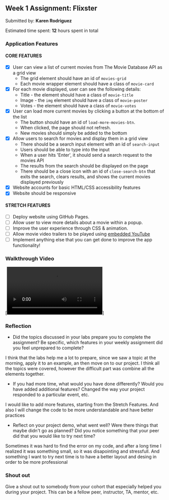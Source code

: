## Week 1 Assignment: Flixster

Submitted by: **Karen Rodriguez**

Estimated time spent: **12** hours spent in total

### Application Features

#### CORE FEATURES

- [x] User can view a list of current movies from The Movie Database API as a grid view
  - The grid element should have an id of `movies-grid`
  - Each movie wrapper element should have a class of `movie-card`
- [x] For each movie displayed, user can see the following details:
  - Title - the element should have a class of `movie-title`
  - Image - the `img` element should have a class of `movie-poster`
  - Votes - the element should have a class of `movie-votes`
- [x] User can load more current movies by clicking a button at the bottom of the list
  - The button should have an id of `load-more-movies-btn`.
  - When clicked, the page should not refresh.
  - New movies should simply be added to the bottom
- [x] Allow users to search for movies and display them in a grid view
  - There should be a search input element with an id of `search-input`
  - Users should be able to type into the input
  - When a user hits 'Enter', it should send a search request to the movies API
  - The results from the search should be displayed on the page
  - There should be a close icon with an id of `close-search-btn` that exits the search, clears results, and shows the current movies displayed previously
- [x] Website accounts for basic HTML/CSS accessibility features
- [x] Website should be responsive

#### STRETCH FEATURES

- [ ] Deploy website using GitHub Pages. 
- [ ] Allow user to view more details about a movie within a popup.
- [ ] Improve the user experience through CSS & animation.
- [ ] Allow movie video trailers to be played using [embedded YouTube](https://support.google.com/youtube/answer/171780?hl=en)
- [ ] Implement anything else that you can get done to improve the app functionality!

### Walkthrough Video

[![Video](https://github.com/Karen-Rdz/flixster_starter/blob/main/video.mp4)]

### Reflection

* Did the topics discussed in your labs prepare you to complete the assignment? Be specific, which features in your weekly assignment did you feel unprepared to complete?

I think that the labs help me a lot to prepare, since we saw a topic at the morning, apply it to an example, an then move on to our project. I think all the topics were covered, however the difficult part was combine all the elements together.

* If you had more time, what would you have done differently? Would you have added additional features? Changed the way your project responded to a particular event, etc.
  
I would like to add more features, starting from the Stretch Features. And also I will change the code to be more understandable and have better practices

* Reflect on your project demo, what went well? Were there things that maybe didn't go as planned? Did you notice something that your peer did that you would like to try next time?

Sometimes it was hard to find the error on my code, and after a long time I realized it was something small, so it was disapointing and stressfull. And something I want to try next time is to have a better layout and desing in order to be more professional

### Shout out

Give a shout out to somebody from your cohort that especially helped you during your project. This can be a fellow peer, instructor, TA, mentor, etc.
